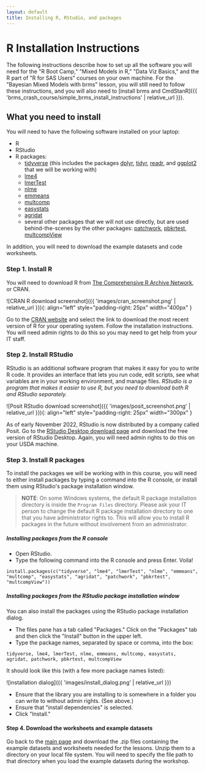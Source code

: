 ```yaml
---
layout: default
title: Installing R, RStudio, and packages
---
```


# R Installation Instructions

The following instructions describe how to set up all the software you will need for the "R Boot Camp," "Mixed Models in R," "Data Viz Basics," and the R part of "R for SAS Users" courses on your own machine. For the "Bayesian Mixed Models with brms" lesson, you will still need to follow these instructions, and you will also need to [install brms and CmdStanR]({{ 'brms_crash_course/simple_brms_install_instructions' | relative_url }}). 

## What you need to install

You will need to have the following software installed on your laptop:

- R 
- RStudio
- R packages:
  + [tidyverse](https://www.tidyverse.org/) (this includes the packages [dplyr](https://dplyr.tidyverse.org/), [tidyr](https://tidyr.tidyverse.org/), [readr](https://readr.tidyverse.org/), and [ggplot2](https://ggplot2.tidyverse.org/) that we will be working with)
  + [lme4](https://cran.r-project.org/web/packages/lme4/index.html)
  + [lmerTest](https://cran.r-project.org/package=lmerTest)
  + [nlme](https://cran.r-project.org/package=nlme)
  + [emmeans](https://cran.r-project.org/web/packages/emmeans/index.html)
  + [multcomp](https://cran.r-project.org/package=multcomp)
  + [easystats](https://easystats.github.io/easystats/)
  + [agridat](https://kwstat.github.io/agridat/)
  + several other packages that we will not use directly, but are used behind-the-scenes by the other packages: [patchwork](https://patchwork.data-imaginist.com/), [pbkrtest](https://cran.r-project.org/package=pbkrtest), [multcompView](https://cran.r-project.org/package=multcompView)

In addition, you will need to download the example datasets and code worksheets.
  
### Step 1. Install R

You will need to download R from [The Comprehensive R Archive Network](https://cran.r-project.org/), or CRAN. 

![CRAN R download screenshot]({{ 'images/cran_screenshot.png' | relative_url }}){: align="left" style="padding-right: 25px" width="400px" }

Go to the [CRAN website](https://cran.r-project.org/) and select the link to download the most recent version of R for your operating system. Follow the installation instructions. You will need admin rights to do this so you may need to get help from your IT staff.

### Step 2. Install RStudio

RStudio is an additional software program that makes it easy for you to write R code. It provides an interface that lets you run code, edit scripts, see what variables are in your working environment, and manage files. *RStudio is a program that makes it easier to use R, but you need to download both R and RStudio separately.*

![Posit RStudio download screenshot]({{ 'images/posit_screenshot.png' | relative_url }}){: align="left" style="padding-right: 25px" width="300px" }

As of early November 2022, RStudio is now distributed by a company called Posit. Go to the [RStudio Desktop download page](https://posit.co/download/rstudio-desktop/) and download the free version of RStudio Desktop. Again, you will need admin rights to do this on your USDA machine.

### Step 3. Install R packages

To install the packages we will be working with in this course, you will need to either install packages by typing a command into the R console, or install them using RStudio's package installation window. 

> **NOTE**: On some Windows systems, the default R package installation directory is inside the `Program Files` directory. Please ask your IT person to change the default R package installation directory to one that you have administrator rights to. This will allow you to install R packages in the future without involvement from an administrator.

##### Installing packages from the R console

- Open RStudio.
- Type the following command into the R console and press Enter. Voila!

```
install.packages(c("tidyverse", "lme4", "lmerTest", "nlme", "emmeans", "multcomp", "easystats", "agridat", "patchwork", "pbkrtest", "multcompView"))
```

##### Installing packages from the RStudio package installation window

You can also install the packages using the RStudio package installation dialog.

- The files pane has a tab called "Packages." Click on the "Packages" tab and then click the "Install" button in the upper left.
- Type the package names, separated by space or comma, into the box:

```
tidyverse, lme4, lmerTest, nlme, emmeans, multcomp, easystats, agridat, patchwork, pbkrtest, multcompView
```

It should look like this (with a few more package names listed):

![installation dialog]({{ 'images/install_dialog.png' | relative_url }})

- Ensure that the library you are installing to is somewhere in a folder you can write to without admin rights. (See above.) 
- Ensure that "install dependencies" is selected.
- Click "Install."

#### Step 4. Download the worksheets and example datasets

Go back to the [main page](/SEAStats/index.html) and download the .zip files containing the example datasets and worksheets needed for the lessons. Unzip them to a directory on your local file system. You will need to specify the file path to that directory when you load the example datasets during the workshop.